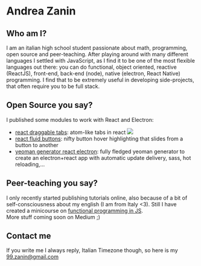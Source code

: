 # Andrea Zanin
## Who am I?
I am an italian high school student passionate about math, programming, open source and peer-teaching. After playing around with many different languages I settled with JavaScript, as I find it to be one of the most flexible languages out there: you can do functional, object oriented, reactive (ReactJS), front-end, back-end (node), native (electron, React Native) programming. I find that to be extremely useful in developing side-projects, that often require you to be full stack.

## Open Source you say?
I published some modules to work with React and Electron:
- [react draggable tabs](https://github.com/ZaninAndrea/react-draggable-tabs): atom-like tabs in react
![](https://github.com/ZaninAndrea/react-draggable-tabs/blob/master/screenshot.png?raw=true)
- [react fluid buttons](https://github.com/ZaninAndrea/react-fluid-buttons): nifty button hover highlighting that slides from a button to another
- [yeoman generator react electron](https://github.com/ZaninAndrea/generator-react-electron): fully fledged yeoman generator to create an electron+react app with automatic update delivery, sass, hot reloading,...

## Peer-teaching you say?
I only recently started publishing tutorials online, also because of a bit of self-consciousness about my english (I am from Italy <3). Still I have created a minicourse on [functional programming in JS](https://tech.io/playgrounds/2980/practical-introduction-to-functional-programming-with-js/pure-functions).  
More stuff coming soon on Medium ;)

## Contact me
If you write me I always reply, Italian Timezone though, so here is my [99.zanin@gmail.com](mailto://99.zanin@gmail.com)
